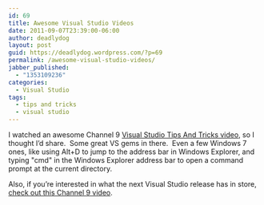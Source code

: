 ```yaml
---
id: 69
title: Awesome Visual Studio Videos
date: 2011-09-07T23:39:00-06:00
author: deadlydog
layout: post
guid: https://deadlydog.wordpress.com/?p=69
permalink: /awesome-visual-studio-videos/
jabber_published:
  - "1353109236"
categories:
  - Visual Studio
tags:
  - tips and tricks
  - visual studio
---
```

I watched an awesome Channel 9 [Visual Studio Tips And Tricks video](http://channel9.msdn.com/Events/TechEd/NorthAmerica/2011/DEV305), so I thought I&#8217;d share.&#160; Some great VS gems in there.&#160; Even a few Windows 7 ones, like using Alt+D to jump to the address bar in Windows Explorer, and typing "cmd" in the Windows Explorer address bar to open a command prompt at the current directory.

Also, if you&#8217;re interested in what the next Visual Studio release has in store, [check out this Channel 9 video](http://channel9.msdn.com/Events/TechEd/NorthAmerica/2011/DEV326).